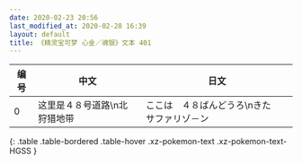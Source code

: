 ```yaml
---
date: 2020-02-23 20:56
last_modified_at: 2020-02-28 16:39
layout: default
title: 《精灵宝可梦 心金／魂银》文本 401
---
```

| 编号 | 中文 | 日文 |
| ---- | ---- | ---- |
| 0 | 这里是４８号道路\n北　狩猎地带 | ここは　４８ばんどうろ\nきた　サファリゾ－ン |
{: .table .table-bordered .table-hover .xz-pokemon-text .xz-pokemon-text-HGSS }